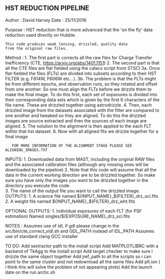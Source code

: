 HST REDUCTION PIPELINE
----------------------

Author :  David Harvey
Date : 25/11/2016


Purpose :
	HST reduction that is more advanced that the 'on the fly'
	data reduction used directly on Hubble.

	This code produces weak lensing, drizzled, quality data
	from the original raw files.

Method :
       1. The first part is corrects all the raw files for 
       Charge Transfer Inefficiency (CTE, https://arxiv.org/abs/1401.1151)
       2. The second part is that all the CTE files are flat fielded using
       the calacs script from STSCI
       3a. Once flat-fielded the files (FLTs) are divided into subsets according
       to their HST FILTER (e.g. F814W, F606W etc...).
       3b. The problem is that the FLTs might be from different epochs, and 
       observation runs, so they rotated and offset from one another. So one
       must align the FLTs before we drizzle them to make the final image.
       To do this first, each set of expsoures is divided into their corresponding
       data sets which is given by the first 6 characters of the file name.
       These are drizzled together using astrodrizzle.
       4. Then, each drizzled image from the datasets associated with the filter
       are compared to one another and tweaked so they are aligned. To do
       this the drizzled images are source extracted and then the sources 
       of each image are aligned.
       5. The solution to the alignment is then applied to the each FLT
       within that hst dataset.
       6. Now with all aligned flts we drizzle together for a final image

       FOR MORE INFORMATION OF THE ALIGNMENT STAGE PLEASE SEE ALIGNING_IMAGES.TXT

INPUTS:
	1. Downloaded data from MAST, including the original RAW files 
	and the associated calibration files (although any missing ones
	will be downloaded by the pipeline)
	2. Note that this code will assume that all the data in the current
	working direction are to be drizzled together. 
	So make sure you have only the images you want to be drizzled together 
	in the directory you execute the code.	
	3. The name of the output file you want to call the drizzled image.
OUTPUTS:
	1. A science file named ${INPUT_NAME}_${FILTER}_drz_sci.fits
	2. A weight file named ${INPUT_NAME}_${FILTER}_drz_wht.fits

OPTIONAL OUTPUTS:
	1. Individual exposures of each FLT (for PSF estimation)
	   Named singles/${EXPOSURE_NAME}_drz_sci.fits
	
	
	
      
NOTES :
      Assumes use of idl, if gdl please change in the src/bin/cte_correct_vidl.sh and GDL_PATH instead of IDL_PATH
      Assumes use of standard clang GCC installer
      
TO DO:
   Add sextractor path to the install script
   Add MATPLOTLIBRC with a backend of TkAgg to the install script
   Add target checker to make sure i drizzle the same object together
   Add jref_path to all the scripts so i can point to the same cluster and not redownload all the same files
   Add plt.ion ( i think this will solve the problem of not appearing plots)
   Add the launch date on the run arctic.sh